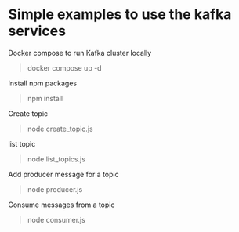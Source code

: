 # Simple examples to use the kafka services

Docker compose to run Kafka cluster locally 

> docker compose up -d

Install npm packages

> npm install

Create topic 

> node create_topic.js

list topic 

> node list_topics.js

Add producer message for a topic 

> node producer.js

Consume messages from a topic

> node consumer.js
